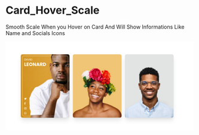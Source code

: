 # Card_Hover_Scale
Smooth Scale When you Hover on Card And Will Show Informations Like Name and Socials Icons

![logo](result.png)
